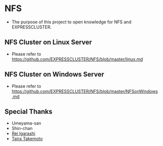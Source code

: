 # NFS
- The purpose of this project to open knowledge for NFS and EXPRESSCLUSTER.

## NFS Cluster on Linux Server
- Please refer to https://github.com/EXPRESSCLUSTER/NFS/blob/master/linux.md

## NFS Cluster on Windows Server
- Please refer to https://github.com/EXPRESSCLUSTER/NFS/blob/master/NFSonWindows.md

## Special Thanks
- Umeyama-san
- Shin-chan
- [Rei Igarashi](https://github.com/Igaigasuru)
- [Taira Takemoto](https://github.com/tairametal)
